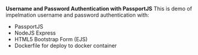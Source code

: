**Username and Password Authentication with PassportJS**
This is demo of impelmation  username and password authentication with:
* PassportJS
* NodeJS Express
* HTML5 Bootstrap Form (EJS)
* Dockerfile for deploy to docker container

 
